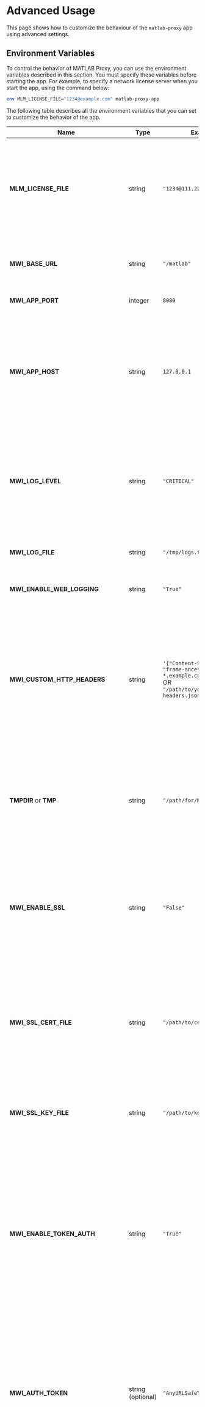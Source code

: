 # Advanced Usage

This page shows how to customize the behaviour of the `matlab-proxy` app using advanced settings.

## Environment Variables

To control the behavior of MATLAB Proxy, you can use the environment variables described in this section. You must specify these variables before starting the app. For example, to specify a network license server when you start the app, using the command below:

```bash
env MLM_LICENSE_FILE="1234@example.com" matlab-proxy-app
```

The following table describes all the environment variables that you can set to customize the behavior of the app.

| Name | Type | Example Value | Description |
| ---- | ---- | ------------- | ----------- |
| **MLM_LICENSE_FILE** | string | `"1234@111.22.333.444"` | To use either a license file or a network license manager to license MATLAB, specify this variable.</br> For example, specify the location of the network license manager to be `123@hostname`.|                                                                         
| **MWI_BASE_URL** | string | `"/matlab"` | Set to control the base URL of the app. MWI_BASE_URL should start with `/` or be `empty`. |
| **MWI_APP_PORT** | integer | `8080` | Specify the port for the HTTP server to listen on. |
| **MWI_APP_HOST** | string | `127.0.0.1` | Specify the host interface for the HTTP server to launch on. Defaults to `0.0.0.0` on POSIX and Windows systems.<br />With the default value, the server will be accessible remotely at the fully qualified domain name of the system. |
| **MWI_LOG_LEVEL** | string | `"CRITICAL"` | Specify the Python log level to be one of the following `NOTSET`, `DEBUG`, `INFO`, `WARN`, `ERROR`, or `CRITICAL`. For more information on Python log levels, see [Logging Levels](https://docs.python.org/3/library/logging.html#logging-levels) .<br />The default value is `INFO`. |
| **MWI_LOG_FILE** | string | `"/tmp/logs.txt"` | Specify the full path to the file where you want the app to write the debug logs. |
| **MWI_ENABLE_WEB_LOGGING** | string | `"True"` | To see additional web server logs, set this value to `"True"`. |
| **MWI_CUSTOM_HTTP_HEADERS** | string  |`'{"Content-Security-Policy": "frame-ancestors *.example.com:*"}'`<br /> OR <br />`"/path/to/your/custom/http-headers.json"` |Specify valid HTTP headers as JSON data in a string format, or specify the full path to the JSON file containing valid HTTP headers. These headers are injected into the HTTP response sent to the browser. </br> For  more information, see the section on [Custom HTTP Headers](#custom-http-headers).|
| **TMPDIR** or **TMP** | string | `"/path/for/MATLAB/to/use/as/tmp"` | Set either one of these variables to specify the temporary folder used by MATLAB. `TMPDIR` takes precedence over `TMP` and if neither variable is set, `/tmp` is the default value used by MATLAB. |
| **MWI_ENABLE_SSL** | string | `"False"` | When set to `True`, the values in `MWI_SSL_CERT_FILE & MWI_SSL_KEY_FILE` are used to configure matlab-proxy to use SSL. If you do not provide a CERT and KEY file using these variables, the software generates a self-signed certificate. Defaults to `False`.|
| **MWI_SSL_CERT_FILE** | string | `"/path/to/certificate.pem"` | The certfile string must be the path to a single file in PEM format containing the certificate as well as any number of CA certificates needed to establish the certificate’s authenticity. For details, see [SSL Support](./SECURITY.md#ssl-support).|
| **MWI_SSL_KEY_FILE** | string | `"/path/to/keyfile.key"` | The keyfile string, if present, must point to a file containing the private key. Otherwise, the private key is taken from certfile as well. |
| **MWI_ENABLE_TOKEN_AUTH** | string | `"True"` | When you set the variable to `True`, matlab-proxy requires users to provide the security token to access the proxy. Optionally, set the token using the environment variable `MWI_AUTH_TOKEN`. If you do not specify `MWI_AUTH_TOKEN`, the software generates a token for you. <br />For more information, see [Token-Based Authentication](./SECURITY.md#token-based-authentication).
| **MWI_AUTH_TOKEN** | string (optional) | `"AnyURLSafeToken"` | Specify a custom `token` for matlab-proxy to use with [Token-Based Authentication](./SECURITY.md#token-based-authentication). A token can contain any combination of alpha numeric text along with the following permitted characters: `- .  _  ~`.<br />When not specified, matlab-proxy will generate a random URL-safe token. |
| **MWI_USE_EXISTING_LICENSE** | string (optional) | `"True"` | When set to `True`, matlab-proxy will not ask you for additional licensing information and will try to launch an already activated MATLAB on your system PATH.
| **MWI_CUSTOM_MATLAB_ROOT** | string (optional) | `"/path/to/matlab/root/"` | Optionally, provide a custom path to MATLAB root. For more information see [Adding MATLAB to System Path](#adding-matlab-to-system-path) |
| **MWI_PROCESS_START_TIMEOUT** | integer (optional) | `1234` |  Defines the duration (in seconds) that `matlab-proxy` waits for the processes it starts, namely MATLAB & Xvfb, to respond. Default value is `600`. A timeout either indicates an issue with the spawned processes or be a symptom of a resource-constrained environment. Increase this value if your environment needs more time for the spawned processes to start.|
| **MWI_MATLAB_STARTUP_SCRIPT** | string (optional) | `"addpath('/path/to/a/folder'), c=12"` | Run custom code, specified as a string, at startup. For detailed instructions, see [Run Custom MATLAB Startup Code](#run-custom-matlab-startup-code). |
| **MWI_SHUTDOWN_ON_IDLE_TIMEOUT** | integer (optional) | 60 | Defines the duration, in minutes, that `matlab-proxy` remains idle before shutting down. If you do not set the variable, `matlab-proxy` does not shut down when idle. For details, see [Shutdown on Idle](#shutdown-on-idle). |

## Shutdown on Idle

Set the environment variable `MWI_SHUTDOWN_ON_IDLE_TIMEOUT` to the number of minutes with no user activity after which matlab-proxy will shut down.

The timer resets when the app detects:
* MATLAB being used from the desktop
* MATLAB code being run
* MATLAB code run from Jupyter notebooks

Use this environment variable to clean up idle system resources.

<p align="center">
  <img width="800" src="./img/shutdown_warning.png">
</p>



## Adding MATLAB to System Path

When `matlab-proxy` starts, it expects the `matlab` executable to be present on  system PATH in the environment from which it was spawned. If unable to find `matlab` on the path, `matlab-proxy` will error.

Add MATLAB to the system PATH using the following commands:
```bash
# On Linux & MacOS
sudo ln -fs ${MATLAB_ROOT}/bin/matlab /usr/bin/matlab

# On Windows environments
setx PATH "${MATLAB_ROOT}\bin;%PATH%"
```
`MATLAB_ROOT` points to the folder in which MATLAB was installed.
Example values of `MATLAB_ROOT` on various platforms are:
```
On linux: /usr/local/MATLAB/R2023a
On MacOS: /Applications/MATLAB_R2023a.app
On Windows: C:\Program Files\MATLAB\R2023a
```

### Custom MATLAB Root

To specify the location of `MATLAB_ROOT`, use the environment variable `MWI_CUSTOM_MATLAB_ROOT`.

If you set this variable, `matlab-proxy` does not search the system PATH for MATLAB.

This might be useful in the following scenarios:

1. Changes to the system PATH are not possible or desirable.
2. There are multiple MATLAB installations on a system, and you want to use `matlab-proxy` with a particular installation of MATLAB.
3. The existing `matlab` executable on PATH is a user defined script, as explained in this [Github Issue](https://github.com/mathworks/matlab-proxy/issues/3).

Example usage:
```bash
env MWI_CUSTOM_MATLAB_ROOT=/opt/software/matlab/r2023a matlab-proxy-app
```


## Custom HTTP Headers 
If the web browser renders the MATLAB Proxy with some other content, then the browser could block the integration because of mismatch of `Content-Security-Policy` header in the response headers from the integration.
To avoid this, provide custom HTTP headers. This allows browsers to load the content.

For example, if this integration is rendered along with some other content on the domain `www.example.com`, to allow the browser to load the content, create a JSON file of the following form:

```json
{
  "Content-Security-Policy": "frame-ancestors *.example.com:* https://www.example.com:*;"
}
```
Specify the full path to this sample file in the environment variable `MWI_CUSTOM_HTTP_HEADERS`.
Alternatively, if you want to specify the custom HTTP headers as a string in the environment variable, in a bash shell type a command of the form below:

```bash
export MWI_CUSTOM_HTTP_HEADERS='{"Content-Security-Policy": "frame-ancestors *.example.com:* https://www.example.com:*;"}'
```

If you add the `frame-ancestors` directive, the browser does not block the content of this integration hosted on the domain `www.example.com`.


For more information about `Content-Security-Policy` header,  check the [Mozilla developer docs for Content-Security-Policy](https://developer.mozilla.org/en-US/docs/Web/HTTP/Headers/Content-Security-Policy).

**NOTE**: Setting custom HTTP headers is an advanced operation, only use this functionality if you are familiar with HTTP headers.


### Proxy Support

`matlab-proxy` support for proxies is based on the support available for them in the `aiohttp` package. [AIOHTTP Proxy Support](https://docs.aiohttp.org/en/stable/client_advanced.html#proxy-support).

`matlab-proxy` has configured its usage of `aiohttp` to honor the environment variables that are used to configure proxy environments. viz: `http_proxy, https_proxy, no_proxy` 

`matlab-proxy` however needs to communicate via HTTP(S) with several processes including MATLAB on the machine on which it is running, and will automatically add the following values into the `no_proxy` environment variable:
1. localhost
1. 0.0.0.0
1. 127.0.0.1

#### Example Usage

Start a web proxy on your machine using the `ubuntu/squid` container:
```bash
docker run --rm --name squid-container -e TZ=UTC -p 3128:3128 ubuntu/squid:5.2-22.04_beta
```

From another system terminal, configure the environment variables to use this server:
```bash
# Configure your environment to use the SQUID Container as its web proxy
export http_proxy=http://your.machine.fqdn.com:3128 && \
export HTTP_PROXY=${http_proxy} \
       HTTPS_PROXY=${http_proxy} \
       https_proxy=${http_proxy} \
       MW_PROXY_HOST=your.machine.fqdn.com MW_PROXY_PORT=3128 \
       PROXY_SETTINGS=${http_proxy}

# Start matlab-proxy-app from this terminal
matlab-proxy-app
```
Replace `your.machine.fqdn.com` with the FQDN for the machine on which the `ubuntu/squid` container is running.

The logs from the SQUID container terminal should show activity when attempting to login to MATLAB through matlab-proxy.

### Run Custom MATLAB Startup Code

Use the environment variable `MWI_MATLAB_STARTUP_SCRIPT` to specify MATLAB code to run at startup. 

When you start MATLAB using `matlab-proxy`, MATLAB will first run a `startup.m` file, if one exists on your path. For details, see [User-defined startup script for MATLAB](https://www.mathworks.com/help/matlab/ref/startup.html). MATLAB will then run any code you have provided as a string to the `MWI_MATLAB_STARTUP_SCRIPT` environment variable.


You might want to run code at startup to:
1. Add a folder to the MATLAB search path before you run a script.
2. Set a constant in the workspace

For example, to set variables `c1` and `c2`, with values `124` and `'xyz'`, respectively, and to add the folder `C:\Windows\Temp` to the MATLAB search path, run the command:
```bash
env MWI_MATLAB_STARTUP_SCRIPT="c1=124, c2='xyz', addpath('C:\Windows\Temp')" matlab-proxy-app
```
To specify a script to run at startup, use the `run` command and provide the path to your script.
```bash
env MWI_MATLAB_STARTUP_SCRIPT="run('path/to/startup_script.m')" matlab-proxy-app
```

If the code you specify throws an error, then after MATLAB starts, you see a variable `MATLABCustomStartupCodeError` of type `MException` in the workspace. To see the error message, run `disp(MATLABCustomStartupCodeError.message)` in the command window.

Note: Restarting MATLAB from within `matlab-proxy` will run the specified code again.

#### Limitations

* Commands that require user input or open MATLAB editor windows are not supported. Using commands such as `keyboard`, `openExample` or `edit` will render `matlab-proxy` unresponsive.

----

Copyright 2020-2025 The MathWorks, Inc.

----

